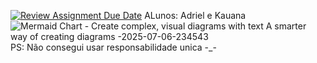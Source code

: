 [![Review Assignment Due Date](https://classroom.github.com/assets/deadline-readme-button-22041afd0340ce965d47ae6ef1cefeee28c7c493a6346c4f15d667ab976d596c.svg)](https://classroom.github.com/a/eVrFUgIm)
ALunos: Adriel e Kauana
![Mermaid Chart - Create complex, visual diagrams with text  A smarter way of creating diagrams -2025-07-06-234543](https://github.com/user-attachments/assets/a5c3efd4-fa3d-4583-93d2-80a8d5d9f554)
PS: Não consegui usar responsabilidade unica -_-  
